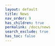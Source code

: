 ```yaml
---
layout: default
title: News
nav_order: 9
has_children: true
permalink: /docs/news
search_exclude: true
has_toc: false
---
```

